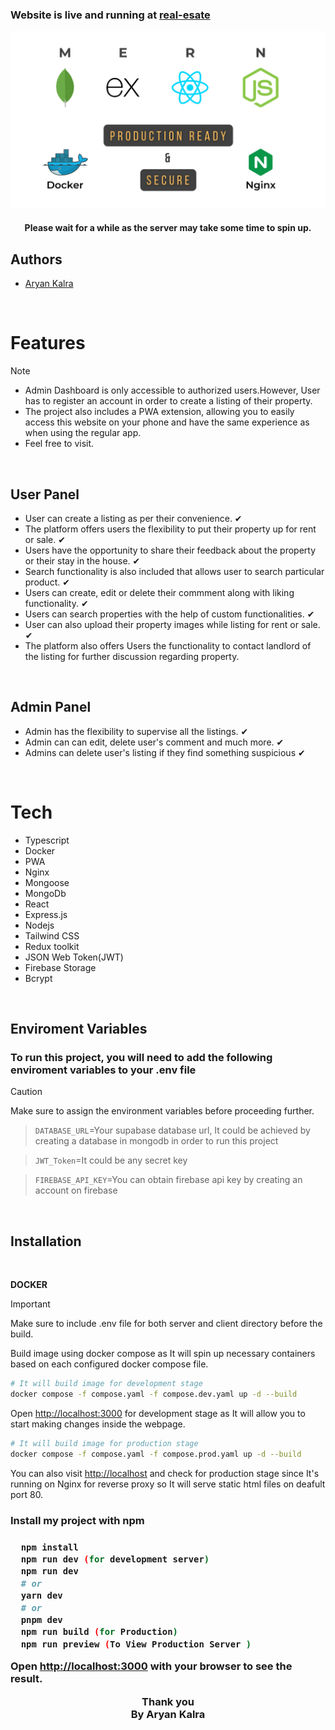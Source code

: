 <h3>Website is live and running at  <a href="https://real-estate-ytx.onrender.com/">real-esate</a>
</h3>
<div>
<div align="center"><img src="/client/public/docker.png" /></div>
</div>

<div align="center">
<h4>Please wait for a while as the server may take some time to spin up.</h4>
</div>

<h2>Authors</h2>
<ul>
<li><a href="https://github.com/A-ryan-Kalra">Aryan Kalra</a></li>
</ul>
</br>

<h1>Features</h1>

> [!NOTE]
>
> <ul>
> <li>Admin Dashboard is only accessible to authorized users.However, User has to register an account in order to create a listing of their property.</li>
> <li>The project also includes a PWA extension, allowing you to easily access this website on your phone and have the same experience as when using the regular app.</li>
> <li>Feel free to visit.</li>

</ul>
</br>

 <h2>User Panel</h2>
  <ul>
  <li>User can create a listing as per their convenience. ✔</li>
  <li>The platform offers users the flexibility to put their property up for rent or sale. ✔</li>
  <li>Users have the opportunity to share their feedback about the property or their stay in the house. ✔</li>
  <li>Search functionality is also included that allows user to search particular product. ✔</li>
  <li>Users can create, edit or delete their commment along with liking functionality. ✔</li>
  <li>Users can search properties with the help of custom functionalities. ✔</li>
  <li>User can also upload their property images while listing for rent or sale. ✔</li>
  <li>The platform also offers Users the functionality to contact landlord of the listing for further discussion regarding property. </li>
  </ul>
</br>
 
 <h2>Admin Panel</h2>
 <ul>
  <li>Admin has the flexibility to supervise all the listings. ✔</li>
  <li>Admin can can edit, delete user's comment and much more. ✔</li>
  <li>Admins can delete user's listing if they find something suspicious ✔</li>
 </Ul>

</br>

<h1>Tech</h1>
<ul>
<li>Typescript</li>
<li>Docker</li>
<li>PWA</li>
<li>Nginx</li>
<li>Mongoose</li>
<li>MongoDb</li>
<li>React</li>
<li>Express.js</li>
<li>Nodejs</li>
<li>Tailwind CSS</li>
<li>Redux toolkit</li>
<li>JSON Web Token(JWT)</li>
<li>Firebase Storage</li>
<li>Bcrypt</li>
</ul>

</br>
<h2>Enviroment Variables</h2>
<h3>To run this project, you will need to add the following enviroment variables to your .env file</h3>

> [!CAUTION]
> Make sure to assign the environment variables before proceeding further.

> <code>DATABASE_URL</code>=Your supabase database url, It could be achieved by creating a database in mongodb in order to run this project

> <code>JWT_Token</code>=It could be any secret key

> <code>FIREBASE_API_KEY</code>=You can obtain firebase api key by creating an account on firebase

<br/>

<h2>Installation</h2>
<br/>

**DOCKER**

> [!IMPORTANT]
> Make sure to include .env file for both server and client directory before the build.

Build image using docker compose as It will spin up necessary containers based on each configured docker compose file.

```bash
# It will build image for development stage
docker compose -f compose.yaml -f compose.dev.yaml up -d --build
```

Open [http://localhost:3000](http://localhost:3000) for development stage as It will allow you to start making changes inside the webpage.

```bash
# It will build image for production stage
docker compose -f compose.yaml -f compose.prod.yaml up -d --build
```

You can also visit [http://localhost](http://localhost) and check for production stage since It's running on Nginx for reverse proxy so It will serve static html files on deafult port 80.

<h3>Install my project with npm<h3>

```bash
  npm install
  npm run dev (for development server)
  npm run dev
  # or
  yarn dev
  # or
  pnpm dev
  npm run build (for Production)
  npm run preview (To View Production Server )

```

Open <a href='http://localhost:3000'>http://localhost:3000</a> with your browser to see the result.

<div align="center">

Thank you\
By Aryan Kalra

</div>
